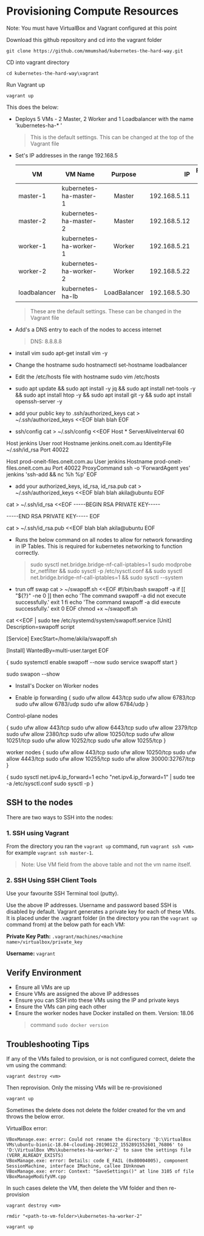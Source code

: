 # Provisioning Compute Resources

Note: You must have VirtualBox and Vagrant configured at this point

Download this github repository and cd into the vagrant folder

`git clone https://github.com/mmumshad/kubernetes-the-hard-way.git`

CD into vagrant directory

`cd kubernetes-the-hard-way\vagrant`

Run Vagrant up

`vagrant up`


This does the below:

- Deploys 5 VMs - 2 Master, 2 Worker and 1 Loadbalancer with the name 'kubernetes-ha-* '
    > This is the default settings. This can be changed at the top of the Vagrant file

- Set's IP addresses in the range 192.168.5

    | VM            |  VM Name               | Purpose       | IP           | Forwarded Port   |
    | ------------  | ---------------------- |:-------------:| ------------:| ----------------:|
    | master-1      | kubernetes-ha-master-1 | Master        | 192.168.5.11 |     2711         |
    | master-2      | kubernetes-ha-master-2 | Master        | 192.168.5.12 |     2712         |
    | worker-1      | kubernetes-ha-worker-1 | Worker        | 192.168.5.21 |     2721         |
    | worker-2      | kubernetes-ha-worker-2 | Worker        | 192.168.5.22 |     2722         |
    | loadbalancer  | kubernetes-ha-lb       | LoadBalancer  | 192.168.5.30 |     2730         |

    > These are the default settings. These can be changed in the Vagrant file

- Add's a DNS entry to each of the nodes to access internet
    > DNS: 8.8.8.8

- install vim
sudo apt-get install vim -y

- Change the hostname
 sudo hostnamectl set-hostname loadbalancer
- Edit the /etc/hosts file with hostname
sudo vim /etc/hosts


- sudo apt update && sudo apt install -y jq && sudo apt install net-tools -y && sudo apt install htop -y && sudo apt install git -y && sudo apt install openssh-server -y

- add your public key to .ssh/authorized_keys
cat > ~/.ssh/authorized_keys <<EOF
blah blah
EOF


- ssh/config
cat > ~/.ssh/config <<EOF
Host *
    ServerAliveInterval 60

Host jenkins
 User root
 Hostname jenkins.oneit.com.au
 IdentityFile ~/.ssh/id_rsa
 Port 40022

Host prod-oneit-files.oneit.com.au
 User jenkins
 Hostname prod-oneit-files.oneit.com.au
 Port 40022
 ProxyCommand ssh -o 'ForwardAgent yes' jenkins 'ssh-add && nc %h %p'
EOF

- add your authorized_keys,  id_rsa,  id_rsa.pub
cat > ~/.ssh/authorized_keys <<EOF
blah blah akila@ubuntu
EOF

cat > ~/.ssh/id_rsa <<EOF
-----BEGIN RSA PRIVATE KEY-----

-----END RSA PRIVATE KEY-----
EOF

cat > ~/.ssh/id_rsa.pub <<EOF
blah blah akila@ubuntu
EOF


- Runs the below command on all nodes to allow for network forwarding in IP Tables.
  This is required for kubernetes networking to function correctly.
    > sudo sysctl net.bridge.bridge-nf-call-iptables=1
sudo modprobe br_netfilter && sudo sysctl -p /etc/sysctl.conf && sudo sysctl net.bridge.bridge-nf-call-iptables=1 && sudo sysctl --system

- trun off swap
cat > ~/swapoff.sh <<EOF
#!/bin/bash
swapoff -a
if [[ "${?}" -ne 0 ]]
then
  echo 'The command swapoff -a did not execute successfully.'
  exit 1
fi
echo 'The command swapoff -a did execute successfully.'
exit 0
EOF
chmod +x ~/swapoff.sh


cat <<EOF | sudo tee /etc/systemd/system/swapoff.service
[Unit]
Description=swapoff script

[Service]
ExecStart=/home/akila/swapoff.sh

[Install]
WantedBy=multi-user.target
EOF


{
  sudo systemctl enable swapoff --now
  sudo service swapoff start
}

sudo swapon --show

- Install's Docker on Worker nodes

- Enable ip forwarding
{
    sudo ufw allow 443/tcp
    sudo ufw allow 6783/tcp
    sudo ufw allow 6783/udp
    sudo ufw allow 6784/udp
}

Control-plane nodes

{
    sudo ufw allow 443/tcp
    sudo ufw allow 6443/tcp
    sudo ufw allow 2379/tcp
    sudo ufw allow 2380/tcp
    sudo ufw allow 10250/tcp
    sudo ufw allow 10251/tcp
    sudo ufw allow 10252/tcp
    sudo ufw allow 10255/tcp
}

worker nodes
{
    sudo ufw allow 443/tcp
    sudo ufw allow 10250/tcp
    sudo ufw allow 4443/tcp
    sudo ufw allow 10255/tcp
    sudo ufw allow 30000:32767/tcp
}

{
  sudo sysctl net.ipv4.ip_forward=1
  echo "net.ipv4.ip_forward=1" | sudo tee -a /etc/sysctl.conf
  sudo sysctl -p
}




## SSH to the nodes

There are two ways to SSH into the nodes:

### 1. SSH using Vagrant

  From the directory you ran the `vagrant up` command, run `vagrant ssh <vm>` for example `vagrant ssh master-1`.
  > Note: Use VM field from the above table and not the vm name itself.

### 2. SSH Using SSH Client Tools

Use your favourite SSH Terminal tool (putty).

Use the above IP addresses. Username and password based SSH is disabled by default.
Vagrant generates a private key for each of these VMs. It is placed under the .vagrant folder (in the directory you ran the `vagrant up` command from) at the below path for each VM:

**Private Key Path:** `.vagrant/machines/<machine name>/virtualbox/private_key`

**Username:** `vagrant`


## Verify Environment

- Ensure all VMs are up
- Ensure VMs are assigned the above IP addresses
- Ensure you can SSH into these VMs using the IP and private keys
- Ensure the VMs can ping each other
- Ensure the worker nodes have Docker installed on them. Version: 18.06
  > command `sudo docker version`

## Troubleshooting Tips

If any of the VMs failed to provision, or is not configured correct, delete the vm using the command:

`vagrant destroy <vm>`

Then reprovision. Only the missing VMs will be re-provisioned

`vagrant up`


Sometimes the delete does not delete the folder created for the vm and throws the below error.

VirtualBox error:

    VBoxManage.exe: error: Could not rename the directory 'D:\VirtualBox VMs\ubuntu-bionic-18.04-cloudimg-20190122_1552891552601_76806' to 'D:\VirtualBox VMs\kubernetes-ha-worker-2' to save the settings file (VERR_ALREADY_EXISTS)
    VBoxManage.exe: error: Details: code E_FAIL (0x80004005), component SessionMachine, interface IMachine, callee IUnknown
    VBoxManage.exe: error: Context: "SaveSettings()" at line 3105 of file VBoxManageModifyVM.cpp

In such cases delete the VM, then delete the VM folder and then re-provision

`vagrant destroy <vm>`

`rmdir "<path-to-vm-folder>\kubernetes-ha-worker-2"`

`vagrant up`
